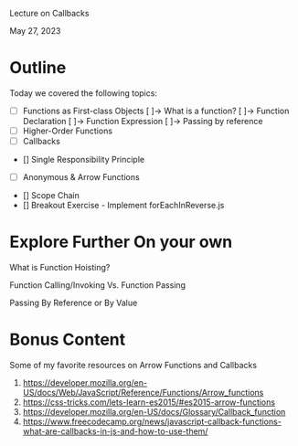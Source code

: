 Lecture on Callbacks

May 27, 2023

# Outline

Today we covered the following topics:

- [ ] Functions as First-class Objects
      [ ]-> What is a function?
      [ ]-> Function Declaration
      [ ]-> Function Expression
      [ ]-> Passing by reference
- [ ] Higher-Order Functions
- [ ] Callbacks
- [] Single Responsibility Principle
- [ ] Anonymous & Arrow Functions
- [] Scope Chain
- [] Breakout Exercise - Implement forEachInReverse.js

# Explore Further On your own

What is Function Hoisting?

Function Calling/Invoking Vs. Function Passing

Passing By Reference or By Value

# Bonus Content

Some of my favorite resources on Arrow Functions and Callbacks

1. https://developer.mozilla.org/en-US/docs/Web/JavaScript/Reference/Functions/Arrow_functions
2. https://css-tricks.com/lets-learn-es2015/#es2015-arrow-functions
3. https://developer.mozilla.org/en-US/docs/Glossary/Callback_function
4. https://www.freecodecamp.org/news/javascript-callback-functions-what-are-callbacks-in-js-and-how-to-use-them/
